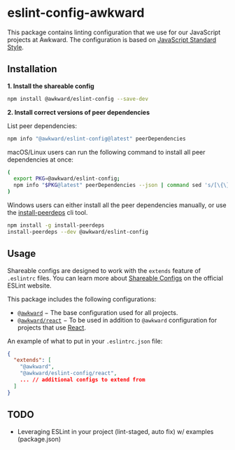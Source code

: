 # eslint-config-awkward

This package contains linting configuration that we use for our JavaScript projects at Awkward. The configuration is based on [JavaScript Standard Style](https://github.com/feross/standard).

## Installation

**1. Install the shareable config**

```bash
npm install @awkward/eslint-config --save-dev
```

**2. Install correct versions of peer dependencies**

List peer dependencies:

```bash
npm info "@awkward/eslint-config@latest" peerDependencies
```

macOS/Linux users can run the following command to install all peer dependencies at once:

```bash
(
  export PKG=@awkward/eslint-config;
  npm info "$PKG@latest" peerDependencies --json | command sed 's/[\{\},]//g ; s/: /@/g' | xargs npm install --save-dev "$PKG@latest"
)
```

Windows users can either install all the peer dependencies manually, or use the [install-peerdeps](https://github.com/nathanhleung/install-peerdeps) cli tool.

```bash
npm install -g install-peerdeps
install-peerdeps --dev @awkward/eslint-config
```

## Usage

Shareable configs are designed to work with the `extends` feature of `.eslintrc` files.
You can learn more about [Shareable Configs](http://eslint.org/docs/developer-guide/shareable-configs) on the official ESLint website.

This package includes the following configurations:

- [`@awkward`](configurations/base.js) − The base configuration used for all projects.
- [`@awkward/react`](configurations/react.js) − To be used in addition to `@awkward` configuration for projects that use [React](https://facebook.github.io/react/).

An example of what to put in your `.eslintrc.json` file:

```json
{
  "extends": [
    "@awkward",
    "@awkward/eslint-config/react",
    ... // additional configs to extend from
  ]
}
```

## TODO

- Leveraging ESLint in your project (lint-staged, auto fix) w/ examples (package.json)
